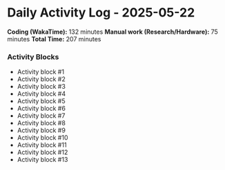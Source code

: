 # Daily Activity Log - 2025-05-22

**Coding (WakaTime):** 132 minutes
**Manual work (Research/Hardware):** 75 minutes
**Total Time:** 207 minutes

### Activity Blocks
- Activity block #1
- Activity block #2
- Activity block #3
- Activity block #4
- Activity block #5
- Activity block #6
- Activity block #7
- Activity block #8
- Activity block #9
- Activity block #10
- Activity block #11
- Activity block #12
- Activity block #13
